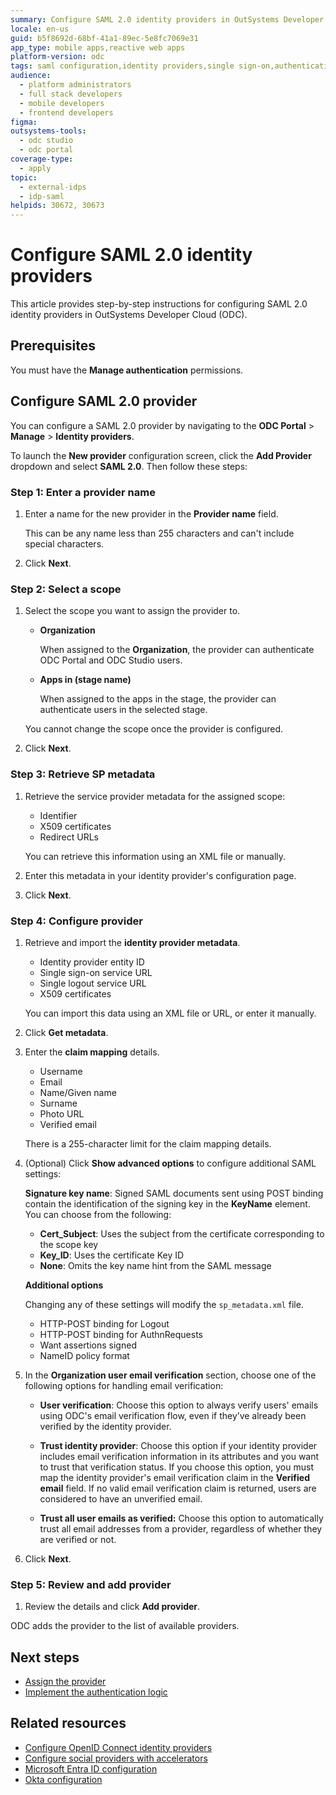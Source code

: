 ```yaml
---
summary: Configure SAML 2.0 identity providers in OutSystems Developer Cloud (ODC) for enterprise authentication and single sign-on.
locale: en-us
guid: b5f8692d-68bf-41a1-89ec-5e8fc7069e31
app_type: mobile apps,reactive web apps
platform-version: odc
tags: saml configuration,identity providers,single sign-on,authentication
audience:
  - platform administrators
  - full stack developers
  - mobile developers
  - frontend developers
figma:
outsystems-tools:
  - odc studio
  - odc portal
coverage-type:
  - apply
topic:
  - external-idps
  - idp-saml
helpids: 30672, 30673
---
```


# Configure SAML 2.0 identity providers

This article provides step-by-step instructions for configuring SAML 2.0 identity providers in OutSystems Developer Cloud (ODC).

## Prerequisites

You must have the **Manage authentication** permissions.

## Configure SAML 2.0 provider

You can configure a SAML 2.0 provider by navigating to the **ODC Portal** > **Manage** > **Identity providers**.

To launch the **New provider** configuration screen, click the **Add Provider** dropdown and select **SAML 2.0**. Then follow these steps:

### Step 1: Enter a provider name

1. Enter a name for the new provider in the **Provider name** field.

    This can be any name less than 255 characters and can't include special characters.

1. Click **Next**.

### Step 2: Select a scope

1. Select the scope you want to assign the provider to. 

    * **Organization**

      When assigned to the **Organization**, the provider can authenticate ODC Portal and ODC Studio users.

    * **Apps in (stage name)**

      When assigned to the apps in the stage, the provider can authenticate users in the selected stage.

    <div class="info" markdown="1">
    
    You cannot change the scope once the provider is configured. 
    
    </div>

1. Click **Next**.

### Step 3: Retrieve SP metadata

1. Retrieve the service provider metadata for the assigned scope:

    * Identifier
    * X509 certificates
    * Redirect URLs 

    You can retrieve this information using an XML file or manually.

1. Enter this metadata in your identity provider's configuration page. 

1. Click **Next**.

### Step 4: Configure provider

1. Retrieve and import the **identity provider metadata**.

    * Identity provider entity ID
    * Single sign-on service URL
    * Single logout service URL
    * X509 certificates

    You can import this data using an XML file or URL, or enter it manually.

1. Click **Get metadata**.

1. Enter the **claim mapping** details.

    * Username
    * Email
    * Name/Given name
    * Surname
    * Photo URL
    * Verified email

    <div class="info" markdown="1">

    There is a 255-character limit for the claim mapping details.
    
    </div>

1. (Optional) Click **Show advanced options** to configure additional SAML settings:

    **Signature key name**: Signed SAML documents sent using POST binding contain the identification of the signing key in the **KeyName** element. You can choose from the following:
    
    * **Cert_Subject**: Uses the subject from the certificate corresponding to the scope key
    * **Key_ID**: Uses the certificate Key ID
    * **None**: Omits the key name hint from the SAML message
    
    **Additional options**
    
    <div class="info" markdown="1">
    
    Changing any of these settings will modify the ``sp_metadata.xml`` file.
    
    </div>
    
    * HTTP-POST binding for Logout
    * HTTP-POST binding for AuthnRequests
    * Want assertions signed
    * NameID policy format

1. In the **Organization user email verification** section, choose one of the following options for handling email verification:

    * **User verification**: Choose this option to always verify users' emails using ODC's email verification flow, even if they’ve already been verified by the identity provider.

    * **Trust identity provider**: Choose this option if your identity provider includes email verification information in its attributes and you want to trust that verification status. If you choose this option, you must map the identity provider's email verification claim in the **Verified email** field. If no valid email verification claim is returned, users are considered to have an unverified email.

    * **Trust all user emails as verified:** Choose this option to automatically trust all email addresses from a provider, regardless of whether they are verified or not.

1. Click **Next**.

### Step 5: Review and add provider

1. Review the details and click **Add provider**.

ODC adds the provider to the list of available providers.

## Next steps

* [Assign the provider](intro.md#assign-an-external-idp) 
* [Implement the authentication logic](apps.md)

## Related resources

* [Configure OpenID Connect identity providers](configure-openid-connect.md)
* [Configure social providers with accelerators](configure-social-accelerators.md)
* [Microsoft Entra ID configuration](azure-ad.md)
* [Okta configuration](okta.md)
